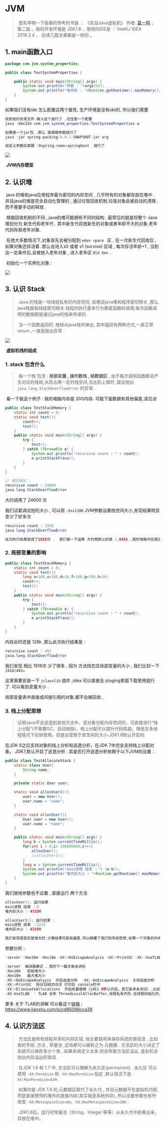 # JVM

> ​	首先申明一下我看的参考的书是 ： 《实战Java虚拟机》 作者: [葛一鸣](https://book.douban.com/search/葛一鸣)  ，第二版 。我的开发环境是 JDK1.8 ，使用的IDE是 ： IntelliJ IDEA 2018.3.4  ， 后续几篇文章都是一样的 。 

## 1. main函数入口

```java
package com.jvm.system_properties;

public class TestSystemProperties {

    public static void main(String[] args) {
        System.out.println("参数 : "+args[0]);
        System.out.println("堆内存 : "+Runtime.getRuntime().maxMemory()/1000/1000+"M");
    }
}
```

如果我们没有ide 怎么配置这两个属性, 生产环境是没有ide的, 所以我们需要 

```java
找到他的目录文件,输入这个就行了 ,记住是一个配置
java -Xmx32m com.jvm.system_properties.TestSystemProperties a

如果是一个jar包 ,那么 直接跟参数就行了
java -jar spring-packing-0.0.1-SNAPSHOT.jar arg 

自定义参数后面跟 -Dspring.name=springboot  就行了
```

![](https://tyut.oss-cn-beijing.aliyuncs.com/image/2019-11-02/d1f0f760-b37b-43cf-8914-540071a690db.jpg?x-oss-process=style/template01)

​															**JVM内存模型**

## 2. 认识堆

​		java 的堆和java应用程序最为密切的内存空间 , 几乎所有的对象都存放在堆中 . 并且java的堆是完全自动化管理的 , 通过垃圾回收机制,垃圾对象会被自动的清理 , 而不需要手动的释放 .

​		根据回收机制的不同 , java的堆可能拥有不同的结构 . 最常见的就是将整个 Java 堆划分为 新生代和老年代 . 其中新生代存放新生的对象或者年龄不大的对象,老年代则存放老年对象. 

​		在绝大多数情况下,对象首先会被分配到 `eden space `  区 , 在一次新生代回收后 , 如果对象还存活着 .那么会进入s0 或者 s1 (survive) 区域 , 每次存活年龄+1 , 当到达一定条件后,会被放入老年对象 , 进入老年区 `Old Gen` . 

​		初始化一个实例化对象 : 

![](https://tyut.oss-cn-beijing.aliyuncs.com/image/2019-11-02/a7e47296-93ed-4090-be6b-af3eb937d7d2.png)

## 3. 认识  Stack

> ​	Java 的栈是一块线程私有的内存空间, 如果说java堆和程序密切相关 ,那么 java栈就和线程密切相关.线程的执行基本行为都是函数的调用,每次函数调用的数据都是通过java的栈来传递的.
>
> ​	当一个函数返回时, 栈帧从java栈中弹出, 其中返回有两种方式,一直正常return ,一直是抛出异常 .

![](https://tyut.oss-cn-beijing.aliyuncs.com/image/2019-11-02/cdf616e0-7f0d-4a96-9b61-857a2e9e016b.jpg?x-oss-process=style/template01)

​															**虚拟机栈的组成**

### 1. stack 包含什么

> ​		每一个栈 包含 : **局部变量 , 操作数栈 , 帧数据区** , 由于每次调用函数都会产生对应的栈帧,从而占用一定的栈空间,当达到上限时 ,就会抛出 `java.lang.StackOverflowError` 的异常 .  

​		看一下我这个例子 :  我的电脑内存是 20G内存. 可能下面数据有其他偏差,请见谅

```java
public class TestStackMemory {
    static int count = 0;
    static void test(){
        count++;
        test();
    }
    public static void main(String[] args) {
        try {
            test();
        } catch (Throwable e) {
            System.out.println("recursive count : " + count);
            e.printStackTrace();
        }
    }
}

// 最后输出 : 
recursive count : 24600
java.lang.StackOverflowError
```

大约调用了 24600 次 

我们试着调试他的大小 , 可以用 `-Xss128K` JVM参数设置栈空间大小,发现结果明显变少了好多次

```java
recursive count : 1918
java.lang.StackOverflowError

这次执行结果就成了1918次 .  我们做一下运算 大约我默认的是 1,641k ,我的电脑内存是20G ,
```

### 2. 局部变量的影响

```java
public class TestStackMemory {
    static int count = 0;
    static void test(){
        long a=100,s=100,d=10,f=100,g=100,h=10;
        count++;
        test();
    }
    public static void main(String[] args) {
        try {
            test();
        } catch (Throwable e) {
            System.out.println("recursive count : " + count);
            e.printStackTrace();
        }
    }
}
```

内存此时还是 128k ,那么此次执行结果是 : 

```java
recursive count : 491
java.lang.StackOverflowError
```

我们发现 相比 1918次 少了很多 , 因为 方法栈包含局部变量的大小 ,  我们比较一下`1918/491=`

这里需要安装一下 `jclasslib` 插件 ,idea 可以直接去 pluging里面下载使用就行了. 可以看到变量大小 .

局部变量表中直接或间接引用的对象,都不会被回收 ,



### 3. 栈上分配思想

> ​	证明Java不会逃逸到其他方法中，该对象分配内存空间时，可直接进行“栈上分配”(不需要GC，自动销毁)，栈上分配可以提升代码性能，降低在多线程情况下的锁使用，但是会受限于其空间的大小.JDK1.8默认开启的.
>

在JDK 6之后支持对象的栈上分析和逃逸分析，在JDK 7中完全支持栈上分配对象。 JDK7,默认开启了逃逸分析 . 其是否打开逃逸分析依赖于以下JVM的设置：

```java
public class TestAllocateStack {
    static class User{
        String name;
    }

    private static User user;

    static void allocUser1(){
        user = new User();
        user.name = "name";
    }

    static void allocUser(){
        User user = new User();
        user.name = "name";
    }

    public static void main(String[] args) {
        long b = System.currentTimeMillis();
        for(int i = 0;i< 200000000;i++){
            allocUser();
            //allocUser1();
        }
        long e = System.currentTimeMillis();
        System.out.println("main进程 结束 ："+ (e-b));
        System.out.println("堆内存大小 : "+Runtime.getRuntime().maxMemory() / 1000 / 1000+"M");
    }
}
```



我们就啥参数也不设置 , 直接运行 两个方法 

```java
allocUser(); 运行结果
main进程 结束 ：8
堆内存大小 : 4725M

allocUser1(); 运行结果 : 
main进程 结束 ：1233
堆内存大小 : 4725M

我们发现差距还是很大的,计算结果可能有偏差,所以颠覆了我们的传统思想,如果一个对象的作用域只有一个方法,不需要return,而且对象大小很小,可以使用栈上内存分配. jdk1.8 默认是开启的
```



参数分析 : 

```java
-server -Xmx10m -Xms10m -XX:+DoEscapeAnalysis -XX:+PrintGC -XX:-UseTLAB -XX:+EliminateAllocations 
```

```java
-server  编译器模式 ，我的下一篇文章会讲到
-Xms10m   初始堆大小
-Xmx10m   最大堆大小 
-XX:+DoEscapeAnalysis  开启逃逸分析  -XX:-DoEscapeAnalysis  关闭逃逸分析
-XX:+PrintGC  将GC回收的日志 打印在 console栏中
-XX:+EliminateAllocations  开启标量替换（jdk1.8默认开启，其它版本未测试）,比如user有两个属性name , gender,那么这两个字段会被视为两个独立的局部变量进行分配. 
-XX:UseTLAB  : TLAB 全称 ThreadLocalAllocBuffer,线程私有内存,在线程初始化时，同时也会申请一块指定大小的内存，只给当前线程使用，这样每个线程都单独拥有一个Buffer，如果需要分配内存，就在自己的Buffer上分配，这样就不存在竞争的情况，可以大大提升分配效率，当Buffer容量不够的时候，再重新从Eden区域申请一块继续使用，这个申请动作还是需要原子操作的。
```

更多 关于 TLAB的讲解 可以看这个[链接](https://www.jianshu.com/p/cd85098cca39)  : https://www.jianshu.com/p/cd85098cca39

## 4. 认识方法区

> ​		方法区是所有线程共享的内存区域, 他主要是用来保存系统的类信息 , 比如 类的字段 ,方法 , 常量池 ,这些都可以被称之为 元数据 . 方法区的大小决定了系统可以保存多少个类 , 如果系统定义太多,则会导致方法区溢出, 虚拟机会抛出内存溢出的错误 .
>
> ​		在JDK 1.6 和 1.7 中, 方法区可以理解为永久区(permanent) . 永久区 可以使用 `-XX:PermSize` 和 `-XX:MaxPermSize` 指定 ,默认情况下是 `-XX:MaxPermSize=64M` .  
>
> ​		如果你是 JDK 1.8 的,元数据区取代了永久代 , 并且元数据不在虚拟机内部, 而是直接使用的堆外的直接内存(其实就是系统内存), 所以设置参数也有所改变 `-XX:MetaspaceSize=8m`, `-XX:MaxMetaspaceSize=20m`   .  
>
> ​		JDK1.8后，运行时常量池（String、Integer 等等）从永久代中剥离出来，存放在堆中。

